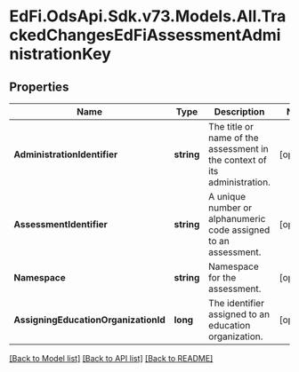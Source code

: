 # EdFi.OdsApi.Sdk.v73.Models.All.TrackedChangesEdFiAssessmentAdministrationKey

## Properties

Name | Type | Description | Notes
------------ | ------------- | ------------- | -------------
**AdministrationIdentifier** | **string** | The title or name of the assessment in the context of its administration. | [optional] 
**AssessmentIdentifier** | **string** | A unique number or alphanumeric code assigned to an assessment. | [optional] 
**Namespace** | **string** | Namespace for the assessment. | [optional] 
**AssigningEducationOrganizationId** | **long** | The identifier assigned to an education organization. | [optional] 

[[Back to Model list]](../../README.md#documentation-for-models) [[Back to API list]](../../README.md#documentation-for-api-endpoints) [[Back to README]](../../README.md)

